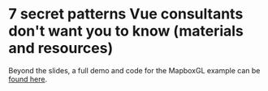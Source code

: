 # 7 secret patterns Vue consultants don't want you to know (materials and resources)

Beyond the slides, a full demo and code for the MapboxGL example can be [found here](https://codesandbox.io/s/387w14mp1q).

